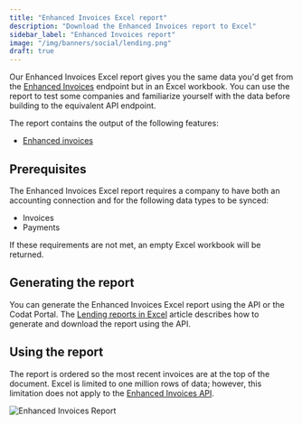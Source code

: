```yaml
---
title: "Enhanced Invoices Excel report"
description: "Download the Enhanced Invoices report to Excel"
sidebar_label: "Enhanced Invoices report"
image: "/img/banners/social/lending.png"
draft: true
---
```


Our Enhanced Invoices Excel report gives you the same data you'd get from the [Enhanced Invoices](/lending/features/accounts-receivable-overview#reconciled-invoices) endpoint but in an Excel workbook.  You can use the report to test some companies and familiarize yourself with the data before building to the equivalent API endpoint.

The report contains the output of the following features:

- [Enhanced invoices](/lending/features/accounts-receivable-overview#reconciled-invoices)

## Prerequisites

The Enhanced Invoices Excel report requires a company to have both an accounting connection and for the following data types to be synced:

- Invoices
- Payments

If these requirements are not met, an empty Excel workbook will be returned.

## Generating the report

You can generate the Enhanced Invoices Excel report using the API or the Codat Portal. The [Lending reports in Excel](/lending/excel/overview) article describes how to generate and download the report using the API.

## Using the report

The report is ordered so the most recent invoices are at the top of the document.  Excel is limited to one million rows of data; however, this limitation does not apply to the [Enhanced Invoices API](/lending-api#/operations/get-enhanced-invoices-report).

![Enhanced Invoices Report](/img/lending/enhanced-invoices-blur.png "Enhanced Invoices Report")
